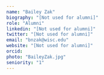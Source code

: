 ```yaml
---
name: "Bailey Zak"
biography: "[Not used for alumni]"
role: "Alumni"
linkedin: "[Not used for alumni]"
twitter: "[Not used for alumni]"
email: "bnzak@wisc.edu"
website: "[Not used for alumni]"
orcid:
photo: "BaileyZak.jpg"
seniority: "1"
---
```

